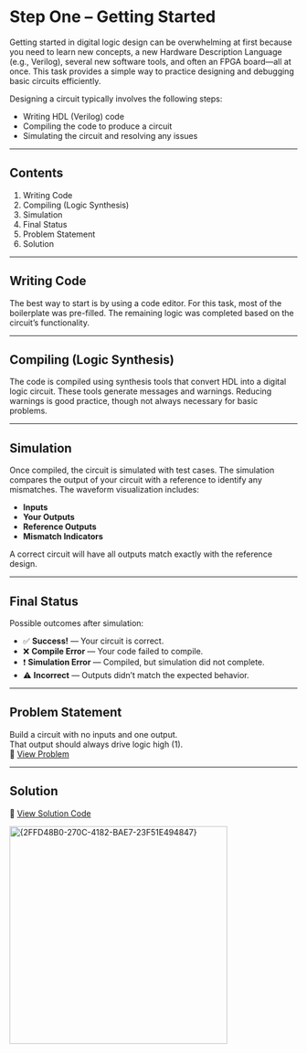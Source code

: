 # Step One – Getting Started

Getting started in digital logic design can be overwhelming at first because you need to learn new concepts, a new Hardware Description Language (e.g., Verilog), several new software tools, and often an FPGA board—all at once. This task provides a simple way to practice designing and debugging basic circuits efficiently.

Designing a circuit typically involves the following steps:
- Writing HDL (Verilog) code
- Compiling the code to produce a circuit
- Simulating the circuit and resolving any issues

---

## Contents
1. Writing Code  
2. Compiling (Logic Synthesis)  
3. Simulation  
4. Final Status  
5. Problem Statement  
6. Solution

---

## Writing Code
The best way to start is by using a code editor. For this task, most of the boilerplate was pre-filled. The remaining logic was completed based on the circuit’s functionality.

---

## Compiling (Logic Synthesis)
The code is compiled using synthesis tools that convert HDL into a digital logic circuit. These tools generate messages and warnings. Reducing warnings is good practice, though not always necessary for basic problems.

---

## Simulation
Once compiled, the circuit is simulated with test cases. The simulation compares the output of your circuit with a reference to identify any mismatches. The waveform visualization includes:
- **Inputs**
- **Your Outputs**
- **Reference Outputs**
- **Mismatch Indicators**

A correct circuit will have all outputs match exactly with the reference design.

---

## Final Status
Possible outcomes after simulation:
- ✅ **Success!** — Your circuit is correct.
- ❌ **Compile Error** — Your code failed to compile.
- ❗ **Simulation Error** — Compiled, but simulation did not complete.
- ⚠️ **Incorrect** — Outputs didn’t match the expected behavior.

---

## Problem Statement
Build a circuit with no inputs and one output.  
That output should always drive logic high (1).  
🔗 [View Problem](https://hdlbits.01xz.net/wiki/Step_one)

---

## Solution
📄 [View Solution Code](https://github.com/EswarAdithya011/HDLBits/blob/main/Problem%20Sets/1.%20Getting%20Started/1.1%20Getting%20Started/Getting%20Started.v)

<img width="381" alt="{2FFD48B0-270C-4182-BAE7-23F51E494847}" src="https://github.com/user-attachments/assets/1192c7a5-4826-4626-a3d0-029d87a672e0" />

